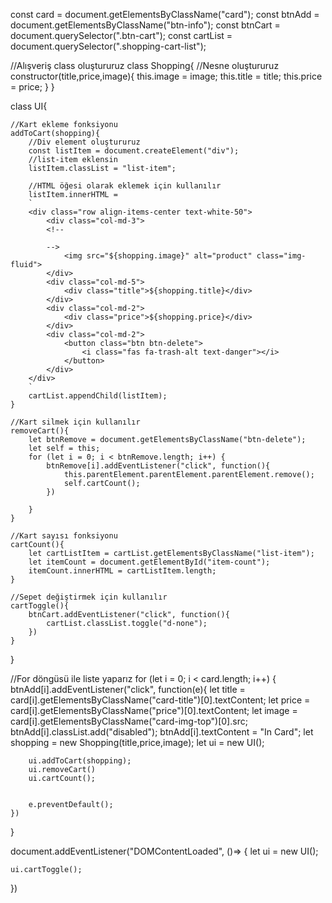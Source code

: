 const card = document.getElementsByClassName("card");
const btnAdd = document.getElementsByClassName("btn-info");
const btnCart = document.querySelector(".btn-cart");
const cartList = document.querySelector(".shopping-cart-list");

//Alışveriş class oluştururuz
class Shopping{
    //Nesne oluştururuz
    constructor(title,price,image){
        this.image = image;
        this.title = title;
        this.price = price;
    }
}

class UI{

    //Kart ekleme fonksiyonu
    addToCart(shopping){
        //Div element oluştururuz
        const listItem = document.createElement("div");
        //list-item eklensin
        listItem.classList = "list-item";

        //HTML öğesi olarak eklemek için kullanılır
        listItem.innerHTML = 
        `
        <div class="row align-items-center text-white-50">
            <div class="col-md-3">
            <!--
            
            -->
                <img src="${shopping.image}" alt="product" class="img-fluid">
            </div>
            <div class="col-md-5">
                <div class="title">${shopping.title}</div>
            </div>
            <div class="col-md-2">
                <div class="price">${shopping.price}</div>
            </div>
            <div class="col-md-2">
                <button class="btn btn-delete">
                    <i class="fas fa-trash-alt text-danger"></i>
                </button>
            </div>
        </div>
        `
        cartList.appendChild(listItem);
    }

    //Kart silmek için kullanılır
    removeCart(){
        let btnRemove = document.getElementsByClassName("btn-delete");
        let self = this;
        for (let i = 0; i < btnRemove.length; i++) {
            btnRemove[i].addEventListener("click", function(){
                this.parentElement.parentElement.parentElement.remove();
                self.cartCount();
            })
            
        }
    }

    //Kart sayısı fonksiyonu
    cartCount(){
        let cartListItem = cartList.getElementsByClassName("list-item");
        let itemCount = document.getElementById("item-count");
        itemCount.innerHTML = cartListItem.length;
    }

    //Sepet değiştirmek için kullanılır
    cartToggle(){
        btnCart.addEventListener("click", function(){
            cartList.classList.toggle("d-none");
        })
    }
    
}

//For döngüsü ile liste yaparız
for (let i = 0; i < card.length; i++) {
    btnAdd[i].addEventListener("click", function(e){
        let title = card[i].getElementsByClassName("card-title")[0].textContent;
        let price = card[i].getElementsByClassName("price")[0].textContent;
        let image = card[i].getElementsByClassName("card-img-top")[0].src;
        btnAdd[i].classList.add("disabled");
        btnAdd[i].textContent = "In Card";
        let shopping = new Shopping(title,price,image);
        let ui = new UI();

        ui.addToCart(shopping);
        ui.removeCart()
        ui.cartCount();


        e.preventDefault();
    })
}


document.addEventListener("DOMContentLoaded", ()=> {
    let ui = new UI();

    ui.cartToggle();
})
